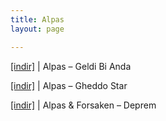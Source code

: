 ```yaml
---
title: Alpas
layout: page

---
```

<a href="https://cloud.mail.ru/public/3a3dcc2c420b/ALpas%20-%20GeLdi%20Bi%20Anda" target="_blank">[indir]</a> | Alpas &#8211; Geldi Bi Anda

<a href="https://cloud.mail.ru/public/7565ef5343d4/Alpas%20-%20GheddoStar" target="_blank">[indir]</a> | Alpas &#8211; Gheddo Star

<a href="https://cloud.mail.ru/public/907805e1b3ee/Alpas%20%26%20Forsaken%20-%20Deprem" target="_blank">[indir]</a> | Alpas & Forsaken &#8211; Deprem
